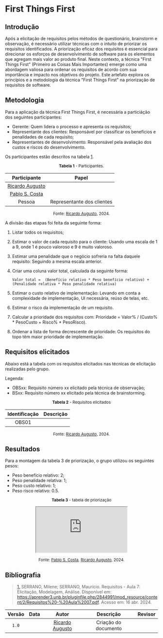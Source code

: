 # First Things First

## Introdução

Após a elicitação de requisitos pelos métodos de questionário, brainstorm e observação, é necessário utilizar técnicas com o intuito de priorizar os requisitos identificados. A priorização eficaz dos requisitos é essencial para direcionar os esforços de desenvolvimento de software para os elementos que agregam mais valor ao produto final. Neste contexto, a técnica "First Things First" (Primeiro as Coisas Mais Importantes) emerge como uma abordagem valiosa para ordenar os requisitos de acordo com sua importância e impacto nos objetivos do projeto. Este artefato explora os princípios e a metodologia da técnica "First Things First" na priorização de requisitos de software.

## Metodologia

Para a aplicação da técnica First Things First, é necessária a particiáção dos seguintes participantes:

- Gerente: Quem lidera o processo e apresenta os requisitos;
- Representante dos clientes: Responsável por classificar os benefícios e penalidades de cada requisito;
- Representantes de desenvolvimento: Responsável pela avaliação dos custos e riscos do desenvolvimento.

Os participantes estão descritos na tabela [1](#participantes).

<center>
<a name="participantes"></a>
<font size="2"><p>
    <b>Tabela 1</b> - Participantes.
</p></font>

| Participante | Papel |
|:-:|:-:|
| [Ricardo Augusto][RicardoGH] | |
| [Pablo S. Costa][PabloGH] | |
| Pessoa | Representante dos clientes | 

<font size="2"><p>Fonte: [Ricardo Augusto](https://github.com/avmricardo), 2024.</p></font>
</center>

A divisão das etapas foi feita da seguinte forma:

1. Listar todos os requisitos;
2. Estimar o valor de cada requisito para o cliente: Usando uma escala de 1 a 9, onde 1 é pouco valoroso e 9 é muito valoroso.
3. Estimar uma penalidade que o negócio sofreria na falta daquele requisito: Seguindo a mesma escala anterior.
4. Criar uma coluna valor total, calculada da seguinte forma:

    `Valor total =  (Benefício relativo * Peso benefício relativo) + (Penalidade relativa * Peso penalidade relativa)`

5. Estimar o custo relativo de implementação: Levando em conta a complexidade de implementação, UI necessária, reúso de telas, etc.
6. Estimar o risco da implementação de um requisito.
7. Calcular a prioridade dos requisitos com: Prioridade = Valor% / (Custo% * PesoCusto + Risco% * PesoRisco).
8. Ordenar a lista de forma decrescente de prioridade: Os requisitos do topo têm maior prioridade de implementação.

## Requisitos elicitados

Abaixo está a tabela com os requisitos elicitados nas técnicas de elicitação realizadas pelo grupo.


Legenda:

- OBSxx: Requisito número xx elicitado pela técnica de observação;
- BSxx: Requisito número xx elicitado pela técnica de brainstorming.

<center>
<a name="requisitosElicitados"></a>
<font size="2"><p>
    <b>Tabela 2</b> - Requisitos elicitados
</p></font>

| Identificação | Descrição |
|:-:|:-:|
| OBS01 | 

<font size="2"><p>Fonte: [Ricardo Augusto](https://github.com/avmricardo), 2024.</p></font>
</center>

## Resultados

Para a montagem da tabela 3 de priorização, o grupo utilizou os seguintes pesos:

- Peso benefício relativo: 2;
- Peso penalidade relativa: 1;
- Peso custo relativo: 1;
- Peso risco relativo: 0.5.

<center>
<a name="requisitosElicitados"></a>
<font size="2"><p>
    <b>Tabela 3</b> - tabela de priorização
</p></font>

<iframe class="ftf" src="https://docs.google.com/spreadsheets/d/e/2PACX-1vSPircPZBxv9AqS807qMxn-chgSU31OBT9kMPrgaXLG6-brUNsvzBGsBxeDCwjPRIorb4KbkRAMQAx8/pubhtml?gid=0&amp;single=true&amp;widget=true&amp;headers=false" ></iframe>

<font size="2"><p>Fonte: [Pablo S. Costa](PabloGH), [Ricardo Augusto](RicardoGH), 2024.</p></font>
</center>

## Bibliografia

> <a id="a" href="#aa">1.</a> SERRANO, Milene; SERRANO, Maurício. Requisitos - Aula 7: Elicitação, Modelagem, Análise. Disponível em: <https://aprender3.unb.br/pluginfile.php/2844991/mod_resource/content/2/Requisitos%20-%20Aula%2007.pdf>. Acesso em: 16 abr. 2024.

| Versão | Data | Autor | Descrição | Revisor
|:-:|:-:|:-:|:-:|:-:|
|`1.0`|  | [Ricardo Augusto](https://www.github.com/avmricardo) | Criação do documento | 

[PabloGH]: https://github.com/pabloheika
[RicardoGH]: https://www.github.com/avmricardo